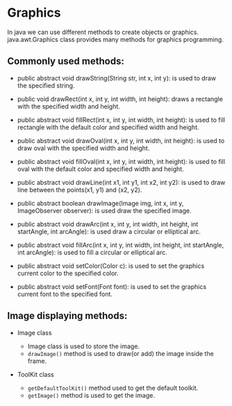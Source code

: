 # Graphics

In java we can use different methods to create objects or graphics.
java.awt.Graphics class provides many methods for graphics programming.

## Commonly used methods:

- public abstract void drawString(String str, int x, int y): is used to draw the specified string.

- public void drawRect(int x, int y, int width, int height): draws a rectangle with the specified width and height.

- public abstract void fillRect(int x, int y, int width, int height): is used to fill rectangle with the default color and specified width and height.

- public abstract void drawOval(int x, int y, int width, int height): is used to draw oval with the specified width and height.

- public abstract void fillOval(int x, int y, int width, int height): is used to fill oval with the default color and specified width and height.

- public abstract void drawLine(int x1, int y1, int x2, int y2): is used to draw line between the points(x1, y1) and (x2, y2).

- public abstract boolean drawImage(Image img, int x, int y, ImageObserver observer): is used draw the specified image.

- public abstract void drawArc(int x, int y, int width, int height, int startAngle, int arcAngle): is used draw a circular or elliptical arc.

- public abstract void fillArc(int x, int y, int width, int height, int startAngle, int arcAngle): is used to fill a circular or elliptical arc.

- public abstract void setColor(Color c): is used to set the graphics current color to the specified color.

- public abstract void setFont(Font font): is used to set the graphics current font to the specified font.

## Image displaying methods:

- Image class
	- Image class is used to store the image.
	- `drawImage()` method is used to draw(or add) the image inside the frame.

- ToolKit class
	- `getDefaultToolKit()` method used to get the default toolkit.
	- `getImage()` method is used to get the image.